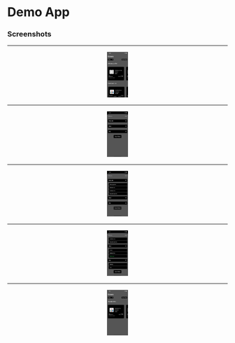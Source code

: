 #  Demo App

### Screenshots

---
<p align="center">
    <img src="/Images/1.png" width="48">
</p>

---
<p align="center">
    <img src="/Images/2.png" width="48">
</p>

---
<p align="center">
    <img src="/Images/3.png" width="48">
</p>

---
<p align="center">
    <img src="/Images/4.png" width="48">
</p>

---
<p align="center">
    <img src="/Images/5.png" width="48">
</p>
